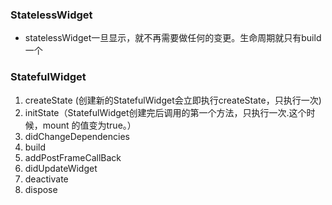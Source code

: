 ### StatelessWidget

- statelessWidget一旦显示，就不再需要做任何的变更。生命周期就只有build一个

###  StatefulWidget

 1. createState (创建新的StatefulWidget会立即执行createState，只执行一次)
 2. initState（StatefulWidget创建完后调用的第一个方法，只执行一次.这个时候，mount 的值变为true。）
 3. didChangeDependencies
 4. build
 5. addPostFrameCallBack
 6. didUpdateWidget
 7. deactivate
 8. dispose

<!--stackedit_data:
eyJoaXN0b3J5IjpbLTE2ODIzOTQ2NDQsMTM4OTE4NDQyMV19
-->
